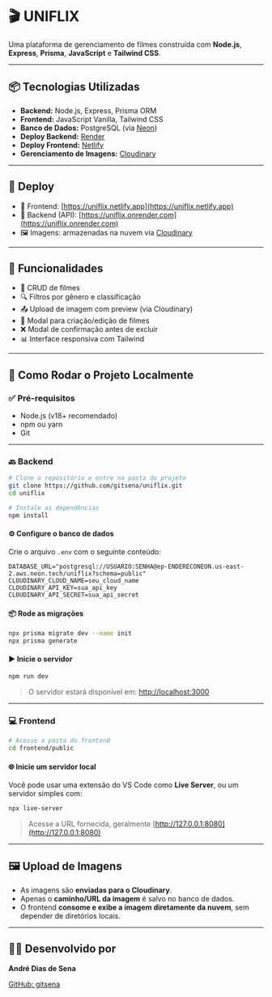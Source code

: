 
# 🎬 UNIFLIX

Uma plataforma de gerenciamento de filmes construída com **Node.js**, **Express**, **Prisma**, **JavaScript** e **Tailwind CSS**.

---

## 📦 Tecnologias Utilizadas

- **Backend:** Node.js, Express, Prisma ORM
- **Frontend:** JavaScript Vanilla, Tailwind CSS
- **Banco de Dados:** PostgreSQL (via [Neon](https://neon.tech))
- **Deploy Backend:** [Render](https://render.com)
- **Deploy Frontend:** [Netlify](https://netlify.com)
- **Gerenciamento de Imagens:** [Cloudinary](https://cloudinary.com)

---

## 🚀 Deploy

- 🔗 Frontend: [https://uniflix.netlify.app](https://uniflix.netlify.app)
- 🔗 Backend (API): [https://uniflix.onrender.com](https://uniflix.onrender.com)
- 🖼️ Imagens: armazenadas na nuvem via [Cloudinary](https://cloudinary.com)

---

## 🧪 Funcionalidades

- 📄 CRUD de filmes
- 🔍 Filtros por gênero e classificação
- 📤 Upload de imagem com preview (via Cloudinary)
- 📝 Modal para criação/edição de filmes
- ❌ Modal de confirmação antes de excluir
- 📊 Interface responsiva com Tailwind

---

## 🔧 Como Rodar o Projeto Localmente

### ✅ Pré-requisitos

- Node.js (v18+ recomendado)
- npm ou yarn
- Git

---

### 🔙 Backend

```bash
# Clone o repositório e entre na pasta do projeto
git clone https://github.com/gitsena/uniflix.git
cd uniflix

# Instale as dependências
npm install
```

#### ⚙️ Configure o banco de dados

Crie o arquivo `.env` com o seguinte conteúdo:

```env
DATABASE_URL="postgresql://USUARIO:SENHA@ep-ENDERECONEON.us-east-2.aws.neon.tech/uniflix?schema=public"
CLOUDINARY_CLOUD_NAME=seu_cloud_name
CLOUDINARY_API_KEY=sua_api_key
CLOUDINARY_API_SECRET=sua_api_secret
```

#### 📦 Rode as migrações

```bash
npx prisma migrate dev --name init
npx prisma generate
```

#### ▶️ Inicie o servidor

```bash
npm run dev
```

> O servidor estará disponível em: [http://localhost:3000](http://localhost:3000)

---

### 💻 Frontend

```bash
# Acesse a pasta do frontend
cd frontend/public
```

#### 🌐 Inicie um servidor local

Você pode usar uma extensão do VS Code como **Live Server**, ou um servidor simples com:

```bash
npx live-server
```

> Acesse a URL fornecida, geralmente [http://127.0.0.1:8080](http://127.0.0.1:8080)

---

## 🖼️ Upload de Imagens

- As imagens são **enviadas para o Cloudinary**.
- Apenas o **caminho/URL da imagem** é salvo no banco de dados.
- O frontend **consome e exibe a imagem diretamente da nuvem**, sem depender de diretórios locais.

---

## 🧑‍💻 Desenvolvido por

**André Dias de Sena**

[GitHub: gitsena](https://github.com/gitsena)
